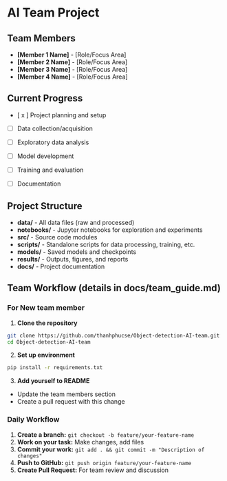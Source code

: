 # AI Team Project

## Team Members
- **[Member 1 Name]** - [Role/Focus Area]
- **[Member 2 Name]** - [Role/Focus Area] 
- **[Member 3 Name]** - [Role/Focus Area]
- **[Member 4 Name]** - [Role/Focus Area]


## Current Progress
- [ x ] Project planning and setup
- [ ] Data collection/acquisition
- [ ] Exploratory data analysis
- [ ] Model development
- [ ] Training and evaluation
- [ ] Documentation


## Project Structure
- **data/** - All data files (raw and processed)
- **notebooks/** - Jupyter notebooks for exploration and experiments
- **src/** - Source code modules
- **scripts/** - Standalone scripts for data processing, training, etc.
- **models/** - Saved models and checkpoints
- **results/** - Outputs, figures, and reports
- **docs/** - Project documentation

## Team Workflow (details in docs/team_guide.md)
### For New team member
1. **Clone the repository**
```bash
git clone https://github.com/thanhphucse/Object-detection-AI-team.git
cd Object-detection-AI-team
```
2. **Set up environment**
```bash
pip install -r requirements.txt
```
3. **Add yourself to README**
- Update the team members section
- Create a pull request with this change

### Daily Workflow
1. **Create a branch:** ```git checkout -b feature/your-feature-name```
2. **Work on your task:** Make changes, add files
3. **Commit your work:** ```git add . && git commit -m "Description of changes"```
4. **Push to GitHub:** ```git push origin feature/your-feature-name```
5. **Create Pull Request:** For team review and discussion